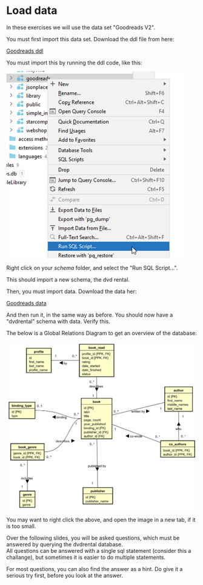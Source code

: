 ﻿# Load data
In these exercises we will use the data set "Goodreads V2".

You must first import this data set. Download the ddl file from here:

[Goodreads ddl](GoodreadsV2_DDL.sql)

You must import this by running the ddl code, like this:

![img.png](img.png)

Right click on your _schema_ folder, and select the "Run SQL Script...".

This should import a new schema, the dvd rental.

Then, you must import data. Download the data her:

[Goodreads data](GoodreadsV2_Data.sql)

And then run it, in the same way as before. You should now have a "dvdrental" schema with data. Verify this.

The below is a Global Relations Diagram to get an overview of the database:

![GR](Goodreads_V2_Gr.svg)

You may want to right click the above, and open the image in a new tab, if it is too small.

Over the following slides, you will be asked questions, which must be answered by querying the dvdrental database.\
All questions can be answered with a single sql statement (consider this a challange), but sometimes it is easier to do multiple statements.

For most questions, you can also find the answer as a hint. Do give it a serious try first, before you look at the answer.
